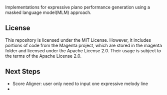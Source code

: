 Implementations for expressive piano performance generation using a masked language model(MLM) approach.

## License

This repository is licensed under the MIT License. However, it includes portions of code from the Magenta project,
which are stored in the magenta folder and licensed under the Apache License 2.0.
Their usage is subject to the terms of the Apache License 2.0.


## Next Steps
- Score Aligner: user only need to input one expressive melody line
- 